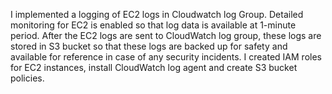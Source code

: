 I implemented a logging of EC2 logs in Cloudwatch log Group. Detailed monitoring for EC2 is enabled so that log data is available at 1-minute period. 
After the EC2 logs are sent to CloudWatch log group, these logs are stored in S3 bucket so that these logs are backed up for safety and available for reference in case of any security incidents. I created IAM roles for EC2 instances, install CloudWatch log agent and create S3 bucket policies.
